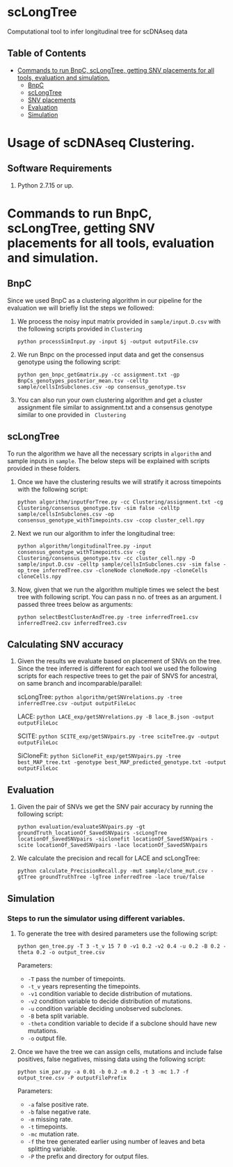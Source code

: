 # scLongTree
Computational tool to infer longitudinal tree for scDNAseq data

## Table of Contents
- [Commands to run BnpC, scLongTree, getting SNV placements for all tools, evaluation and simulation.](#commands_3methods)
    * [BnpC](#bnpc)
    * [scLongTree](#scLongTree)
    * [SNV placements](#snvAccuracy)
    * [Evaluation](#evaluation)
    * [Simulation](#simulation)

# <a name="usage_of_scDNAseq_clustering"></a>Usage of scDNAseq Clustering.
## <a name="software_requirements"></a>Software Requirements ##

1. Python 2.7.15 or up.

# <a name="commands_3methods"></a>Commands to run BnpC, scLongTree, getting SNV placements for all tools, evaluation and simulation. #

## <a name="bnpc"></a>BnpC ##

Since we used BnpC as a clustering algorithm in our pipeline for the evaluation we will briefly list the steps we followed:

1. We process the noisy input matrix provided in ``` sample/input.D.csv ``` with the following scripts provided in ``` Clustering ```

	``` python processSimInput.py -input $j -output outputFile.csv ```

2. We run Bnpc on the processed input data and get the consensus genotype using the following script:

	``` python gen_bnpc_getGmatrix.py -cc assignment.txt -gp BnpCs_genotypes_posterior_mean.tsv -celltp sample/cellsInSubclones.csv -op consensus_genotype.tsv ```

3. You can also run your own clustering algorithm and get a cluster assignment file similar to assignment.txt and a consensus genotype similar to one provided in ``` Clustering```

## <a name="scLongTree"></a>scLongTree ## 

To run the algorithm we have all the necessary scripts in ``` algorithm ``` and sample inputs in ``` sample ```. The below steps will be explained with scripts provided in these folders.

1. Once we have the clustering results we will stratify it across timepoints with the following script:

	``` python algorithm/inputForTree.py -cc Clustering/assignment.txt -cg Clustering/consensus_genotype.tsv -sim false -celltp sample/cellsInSubclones.csv -op consensus_genotype_withTimepoints.csv -ccop cluster_cell.npy ```

2. Next we run our algorithm to infer the longitudinal tree:

	``` python algorithm/longitudinalTree.py -input consensus_genotype_withTimepoints.csv -cg Clustering/consensus_genotype.tsv -cc cluster_cell.npy -D sample/input.D.csv -celltp sample/cellsInSubclones.csv -sim false -op_tree inferredTree.csv -cloneNode cloneNode.npy -cloneCells cloneCells.npy ```

3. Now, given that we run the algorithm multiple times we select the best tree with following script. You can pass n no. of trees as an argument. I passed three trees below as arguments:

	``` python selectBestClusterAndTree.py -tree inferredTree1.csv inferredTree2.csv inferredTree3.csv ```

## <a name="snvAccuracy"></a>Calculating SNV accuracy ##

1. Given the results we evaluate based on placement of SNVs on the tree. Since the tree inferred is different for each tool we used the following scripts for each respective trees to get the pair of SNVS for ancestral, on same branch and incomparable/parallel:

	scLongTree: ``` python algorithm/getSNVrelations.py -tree inferredTree.csv -output outputFileLoc ```

	LACE:	``` python LACE_exp/getSNVrelations.py -B lace_B.json -output outputFileLoc ```

	SCITE: ``` python SCITE_exp/getSNVpairs.py -tree sciteTree.gv -output outputFileLoc ```

	SiCloneFit: ``` python SiCloneFit_exp/getSNVpairs.py -tree best_MAP_tree.txt -genotype best_MAP_predicted_genotype.txt -output outputFileLoc ```
	
## <a name="evaluation"></a>Evaluation ##

1. Given the pair of SNVs we get the SNV pair accuracy by running the following script:

	``` python evaluation/evaluateSNVpairs.py -gt groundTruth_locationOf_SavedSNVpairs -scLongTree locationOf_SavedSNVpairs -siclonefit locationOf_SavedSNVpairs -scite locationOf_SavedSNVpairs -lace locationOf_SavedSNVpairs ```

2. We calculate the precision and recall for LACE and scLongTree:

	``` python calculate_PrecisionRecall.py -mut sample/clone_mut.csv -gtTree groundTruthTree -lgTree inferredTree -lace true/false ```

## <a name="simulation"></a>Simulation ##

### Steps to run the simulator using different variables. ###

1. To generate the tree with desired parameters use the following script:
   
   ``` python gen_tree.py -T 3 -t_v 15 7 0 -v1 0.2 -v2 0.4 -u 0.2 -B 0.2 -theta 0.2 -o output_tree.csv ```
   
   Parameters:
   
   * ```-T``` pass the number of timepoints.
   * ```-t_v``` years representing the timepoints.
   * ```-v1``` condition variable to decide distribution of mutations.
   * ```-v2``` condition variable to decide distribution of mutations.
   * ```-u``` condition variable deciding unobserved subclones.
   * ```-B``` beta split variable.
   * ```-theta``` condition variable to decide if a subclone should have new mutations.
   * ```-o``` output file.

3. Once we have the tree we can assign cells, mutations and include false positives, false negatives, missing data using the following script:

   	``` python sim_par.py -a 0.01 -b 0.2 -m 0.2 -t 3 -mc 1.7 -f output_tree.csv -P outputFilePrefix ```
   
   Parameters:
   * ```-a``` false positive rate.
   * ```-b``` false negative rate.
   * ```-m``` missing rate.
   * ```-t``` timepoints.
   * ```-mc``` mutation rate.
   * ```-f``` the tree generated earlier using number of leaves and beta splitting variable.
   * ```-P``` the prefix and directory for output files.

